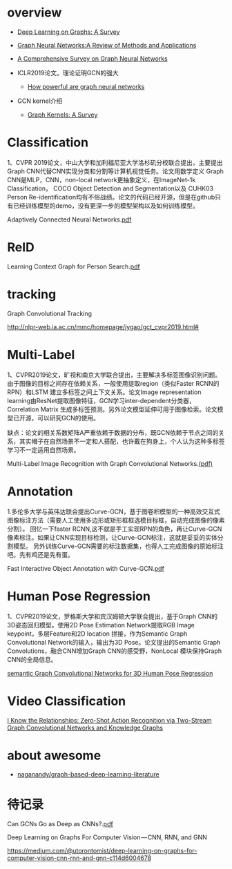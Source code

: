 

# overview

- [Deep Learning on Graphs: A Survey](https://arxiv.org/pdf/1812.04202.pdf)

- [Graph Neural Networks:A Review of Methods and Applications](https://arxiv.org/pdf/1812.08434.pdf)

- [A Comprehensive Survey on Graph Neural Networks](https://arxiv.org/pdf/1901.00596v1.pdf)



- ICLR2019论文。理论证明GCN的强大

  - [How powerful are graph neural networks](https://arxiv.org/pdf/1810.00826.pdf)
  
- GCN kernel介绍
  - [Graph Kernels: A Survey](https://arxiv.org/pdf/1904.12218.pdf)
  
# Classification

1、CVPR 2019论文，中山大学和加利福尼亚大学洛杉矶分校联合提出，主要提出Graph CNN代替CNN实现分类和分割等计算机视觉任务。论文用数学定义
Graph CNN是MLP，CNN，non-local network更抽象定义，在ImageNet-1k Classification， COCO Object Detection and Segmentation以及
CUHK03 Person Re-identification均有不俗战绩。论文的代码已经开源，但是在github只有已经训练模型的demo，没有更深一步的模型架构以及如何训练模型。

Adaptively Connected Neural Networks.[pdf](https://arxiv.org/pdf/1904.03579.pdf)

# ReID

Learning Context Graph for Person Search.[pdf](https://arxiv.org/pdf/1904.01830.pdf)
# tracking

Graph Convolutional Tracking

http://nlpr-web.ia.ac.cn/mmc/homepage/jygao/gct_cvpr2019.html#

# Multi-Label

1、CVPR2019论文，旷视和南京大学联合提出，主要解决多标签图像识别问题。由于图像的目标之间存在依赖关系，一般使用提取region（类似Faster RCNN的RPN）和LSTM
建立多标签之间上下文关系。论文Image representation learning由ResNet提取图像特征，GCN学习inter-dependent分类器，Correlation Matrix
生成多标签预测。另外论文模型延伸可用于图像检索。论文模型已开源，可以研究GCN的使用。

缺点：论文的相关系数矩阵A严重依赖于数据的分布，既GCN依赖于节点之间的关系，其实帽子在自然场景不一定和人搭配，也许戴在狗身上，个人认为这种多标签学习不一定适用自然场景。

Multi-Label Image Recognition with Graph Convolutional Networks.[(pdf)](https://arxiv.org/pdf/1904.03582.pdf)

# Annotation

1.多伦多大学与英伟达联合提出Curve-GCN，基于图卷积模型的一种高效交互式图像标注方法（需要人工使用多边形或矩形框框选模目标框，自动完成图像的像素分割）。
回忆一下faster RCNN,这不就是手工实现RPN的角色，再让Curve-GCN像素标注。如果让CNN实现目标检测，让Curve-GCN标注，这就是妥妥的实体分割模型。
另外训练Curve-GCN需要的标注数据集，也得人工完成图像的原始标注吧。先有鸡还是先有蛋。

Fast Interactive Object Annotation with Curve-GCN.[pdf](https://arxiv.org/pdf/1903.06874.pdf)


# Human Pose Regression

1、CVPR2019论文，罗格斯大学和宾汉姆顿大学联合提出，基于Graph CNN的3D姿态回归模型。使用2D Pose Estimation Network提取RGB Image keypoint，多层Feature和2D location
拼接，作为Semantic Graph Convolutional Network的输入，输出为3D Pose。论文提出的Semantic Graph Convolutions，融合CNN增加Graph CNN的感受野，NonLocal
模块保持Graph CNN的全局信息。

[semantic Graph Convolutional Networks for 3D Human Pose Regression](https://arxiv.org/pdf/1904.03345.pdf)


# Video Classification

[I Know the Relationships: Zero-Shot Action Recognition via Two-Stream Graph Convolutional Networks and Knowledge Graphs]()


# about awesome

- [naganandy/graph-based-deep-learning-literature](https://github.com/naganandy/graph-based-deep-learning-literature)

# 待记录

Can GCNs Go as Deep as CNNs?.[pdf](https://arxiv.org/pdf/1904.03751.pdf)

Deep Learning on Graphs For Computer Vision — CNN, RNN, and GNN

https://medium.com/@utorontomist/deep-learning-on-graphs-for-computer-vision-cnn-rnn-and-gnn-c114d6004678





